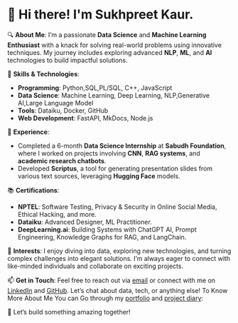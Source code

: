 # 👋 Hi there! I'm **Sukhpreet Kaur**.

🔍 **About Me**:
I’m a passionate **Data Science** and **Machine Learning Enthusiast** with a knack for solving real-world problems using innovative techniques. My journey includes exploring advanced **NLP**, **ML**, and **AI** technologies to build impactful solutions.

🔧 **Skills & Technologies**:
- **Programming**: Python,SQL,PL/SQL, C++, JavaScript
- **Data Science**: Machine Learning, Deep Learning, NLP,Generative AI,Large Language Model
- **Tools**: Dataiku, Docker, GitHub
- **Web Development**: FastAPI, MkDocs, Node.js

💼 **Experience**:
- Completed a 6-month **Data Science Internship** at **Sabudh Foundation**, where I worked on projects involving **CNN**, **RAG systems**, and **academic research chatbots**.
- Developed **Scriptus**, a tool for generating presentation slides from various text sources, leveraging **Hugging Face** models.

📚 **Certifications**:
- **NPTEL**: Software Testing, Privacy & Security in Online Social Media, Ethical Hacking, and more.
- **Dataiku**: Advanced Designer, ML Practitioner.
- **DeepLearning.ai**: Building Systems with ChatGPT AI, Prompt Engineering, Knowledge Graphs for RAG, and LangChain.

🌟 **Interests**:
I enjoy diving into data, exploring new technologies, and turning complex challenges into elegant solutions. I’m always eager to connect with like-minded individuals and collaborate on exciting projects.

📫 **Get in Touch**:
Feel free to reach out via [email](mailto:sukhpreet.kaur.2076@gmail.com) or connect with me on [LinkedIn](https://www.linkedin.com/in/sukhpreet-kaur-a0b6bb282/) and [GitHub](https://github.com/Sukhpreet2001/). Let’s chat about data, tech, or anything else!
To Know More About Me You can Go through my [portfolio](https://sukhpreet2001.github.io/) and [project diary](https://sukhpreet2001.github.io/Personal-Projetcs/):

🚀 Let’s build something amazing together!
